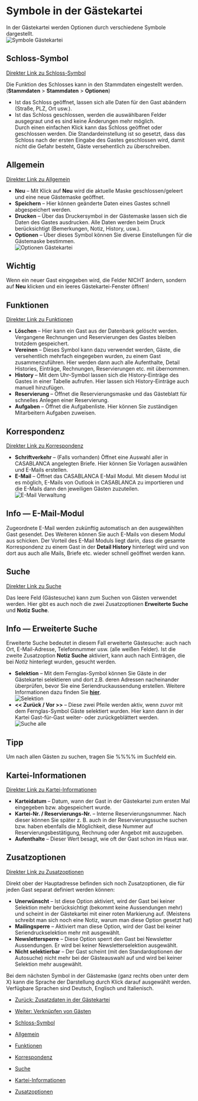 # Symbole in der Gästekartei

In der Gästekartei werden Optionen durch verschiedene Symbole dargestellt.  
![Symbole Gästekartei](https://docs.casablanca.at/assets/images/symbole_gast-3915c75fcbfd8876240e1298bd87e075.png "Symbole Gästekartei")

## Schloss-Symbol
[Direkter Link zu Schloss-Symbol](https://docs.casablanca.at/desktop/guest_profile/guest_symbols/#schloss-symbol)

Die Funktion des Schlosses kann in den Stammdaten eingestellt werden. (**Stammdaten** > **Stammdaten** > **Optionen**)

* Ist das Schloss geöffnet, lassen sich alle Daten für den Gast abändern (Straße, PLZ, Ort usw.).
* Ist das Schloss geschlossen, werden die auswählbaren Felder ausgegraut und es sind keine Änderungen mehr möglich.  
  Durch einen einfachen Klick kann das Schloss geöffnet oder geschlossen werden. Die Standardeinstellung ist so gesetzt, dass das Schloss nach der ersten Eingabe des Gastes geschlossen wird, damit nicht die Gefahr besteht, Gäste versehentlich zu überschreiben.

## Allgemein
[Direkter Link zu Allgemein](https://docs.casablanca.at/desktop/guest_profile/guest_symbols/#allgemein)

* **Neu** – Mit Klick auf **Neu** wird die aktuelle Maske geschlossen/geleert und eine neue Gästemaske geöffnet.
* **Speichern** – Hier können geänderte Daten eines Gastes schnell abgespeichert werden.
* **Drucken** – Über das Druckersymbol in der Gästemaske lassen sich die Daten des Gastes ausdrucken. Alle Daten werden beim Druck berücksichtigt (Bemerkungen, Notiz, History, usw.).
* **Optionen** – Über dieses Symbol können Sie diverse Einstellungen für die Gästemaske bestimmen.  
  ![Optionen Gästekartei](https://docs.casablanca.at/assets/images/optionen_kartei-b53a0eef3b01de8979a07cf6e66ab622.png "Optionen Gästekartei")

## Wichtig
Wenn ein neuer Gast eingegeben wird, die Felder NICHT ändern, sondern auf **Neu** klicken und ein leeres Gästekartei-Fenster öffnen!

## Funktionen
[Direkter Link zu Funktionen](https://docs.casablanca.at/desktop/guest_profile/guest_symbols/#funktionen)

* **Löschen** – Hier kann ein Gast aus der Datenbank gelöscht werden. Vergangene Rechnungen und Reservierungen des Gastes bleiben trotzdem gespeichert.
* **Vereinen** – Dieses Symbol kann dazu verwendet werden, Gäste, die versehentlich mehrfach eingegeben wurden, zu einem Gast zusammenzuführen. Hier werden dann auch alle Aufenthalte, Detail Histories, Einträge, Rechnungen, Reservierungen etc. mit übernommen.
* **History** – Mit dem Uhr-Symbol lassen sich die History-Einträge des Gastes in einer Tabelle aufrufen. Hier lassen sich History-Einträge auch manuell hinzufügen.
* **Reservierung** – Öffnet die Reservierungsmaske und das Gästeblatt für schnelles Anlegen einer Reservierung.
* **Aufgaben** – Öffnet die Aufgabenliste. Hier können Sie zuständigen Mitarbeitern Aufgaben zuweisen.

## Korrespondenz
[Direkter Link zu Korrespondenz](https://docs.casablanca.at/desktop/guest_profile/guest_symbols/#korrespondenz)

* **Schriftverkehr** – (Falls vorhanden) Öffnet eine Auswahl aller in CASABLANCA angelegten Briefe. Hier können Sie Vorlagen auswählen und E-Mails erstellen.
* **E-Mail** – Öffnet das CASABLANCA E-Mail Modul. Mit diesem Modul ist es möglich, E-Mails von Outlook in CASABLANCA zu importieren und die E-Mails dann den jeweiligen Gästen zuzuteilen.  
  ![E-Mail Verwaltung](https://docs.casablanca.at/assets/images/email_verwaltung-f9a50537d6948dfe7fecb1b49c228853.png "E-Mail Verwaltung")

## Info — E-Mail-Modul
Zugeordnete E-Mail werden zukünftig automatisch an den ausgewählten Gast gesendet. Des Weiteren können Sie auch E-Mails von diesem Modul aus schicken. Der Vorteil des E-Mail Moduls liegt darin, dass die gesamte Korrespondenz zu einem Gast in der **Detail History** hinterlegt wird und von dort aus auch alle Mails, Briefe etc. wieder schnell geöffnet werden kann.

## Suche
[Direkter Link zu Suche](https://docs.casablanca.at/desktop/guest_profile/guest_symbols/#suche)

Das leere Feld (Gästesuche) kann zum Suchen von Gästen verwendet werden. Hier gibt es auch noch die zwei Zusatzoptionen **Erweiterte Suche** und **Notiz Suche**.

## Info — Erweiterte Suche
Erweiterte Suche bedeutet in diesem Fall erweiterte Gästesuche: auch nach Ort, E-Mail-Adresse, Telefonnummer usw. (alle weißen Felder). Ist die zweite Zusatzoption **Notiz Suche** aktiviert, kann auch nach Einträgen, die bei *Notiz* hinterlegt wurden, gesucht werden.

* **Selektion** – Mit dem Fernglas-Symbol können Sie Gäste in der Gästekartei selektieren und dort z.B. deren Adressen nacheinander überprüfen, bevor Sie eine Seriendruckaussendung erstellen. Weitere Informationen dazu finden Sie **[hier](https://docs.casablanca.at/desktop/guest_profile/selection)**.  
  ![Selektion](https://docs.casablanca.at/assets/images/selektion-3bd99989eea9c406e39dc304ffac5265.png "Selektion")
* **<< Zurück / Vor >>** – Diese zwei Pfeile werden aktiv, wenn zuvor mit dem Fernglas-Symbol Gäste selektiert wurden. Hier kann dann in der Kartei Gast-für-Gast weiter- oder zurückgeblättert werden.  
  ![Suche alle](https://docs.casablanca.at/assets/images/suche_alle-e05701235344c443d94d904afc0b7a1c.png "Suche alle")

## Tipp
Um nach allen Gästen zu suchen, tragen Sie %%%% im Suchfeld ein.

## Kartei-Informationen
[Direkter Link zu Kartei-Informationen](https://docs.casablanca.at/desktop/guest_profile/guest_symbols/#kartei-informationen)

* **Karteidatum** – Datum, wann der Gast in der Gästekartei zum ersten Mal eingegeben bzw. abgespeichert wurde.
* **Kartei-Nr. / Reservierungs-Nr.** – Interne Reservierungsnummer. Nach dieser können Sie später z. B. auch in der Reservierungssuche suchen bzw. haben ebenfalls die Möglichkeit, diese Nummer auf Reservierungsbestätigung, Rechnung oder Angebot mit auszugeben.
* **Aufenthalte** – Dieser Wert besagt, wie oft der Gast schon im Haus war.

## Zusatzoptionen
[Direkter Link zu Zusatzoptionen](https://docs.casablanca.at/desktop/guest_profile/guest_symbols/#zusatzoptionen)

Direkt ober der Hauptadresse befinden sich noch Zusatzoptionen, die für jeden Gast separat definiert werden können:

* **Unerwünscht** – Ist diese Option aktiviert, wird der Gast bei keiner Selektion mehr berücksichtigt (bekommt keine Aussendungen mehr) und scheint in der Gästekartei mit einer roten Markierung auf. (Meistens schreibt man sich noch eine Notiz, warum man diese Option gesetzt hat)
* **Mailingsperre** – Aktiviert man diese Option, wird der Gast bei keiner Seriendruckselektion mehr mit ausgewählt.
* **Newslettersperre** – Diese Option sperrt den Gast bei Newsletter Aussendungen. Er wird bei keiner Newsletterselektion ausgewählt.
* **Nicht selektierbar** – Der Gast scheint (mit den Standardoptionen der Autosuche) nicht mehr bei der Gästeauswahl auf und wird bei keiner Selektion mehr ausgewählt.

Bei dem nächsten Symbol in der Gästemaske (ganz rechts oben unter dem X) kann die Sprache der Darstellung durch Klick darauf ausgewählt werden. Verfügbare Sprachen sind Deutsch, Englisch und Italienisch.

* [Zurück: Zusatzdaten in der Gästekartei](https://docs.casablanca.at/desktop/guest_profile/additional_data)
* [Weiter: Verknüpfen von Gästen](https://docs.casablanca.at/desktop/guest_profile/contact_persons)

* [Schloss-Symbol](https://docs.casablanca.at/desktop/guest_profile/guest_symbols/#schloss-symbol)
* [Allgemein](https://docs.casablanca.at/desktop/guest_profile/guest_symbols/#allgemein)
* [Funktionen](https://docs.casablanca.at/desktop/guest_profile/guest_symbols/#funktionen)
* [Korrespondenz](https://docs.casablanca.at/desktop/guest_profile/guest_symbols/#korrespondenz)
* [Suche](https://docs.casablanca.at/desktop/guest_profile/guest_symbols/#suche)
* [Kartei-Informationen](https://docs.casablanca.at/desktop/guest_profile/guest_symbols/#kartei-informationen)
* [Zusatzoptionen](https://docs.casablanca.at/desktop/guest_profile/guest_symbols/#zusatzoptionen)